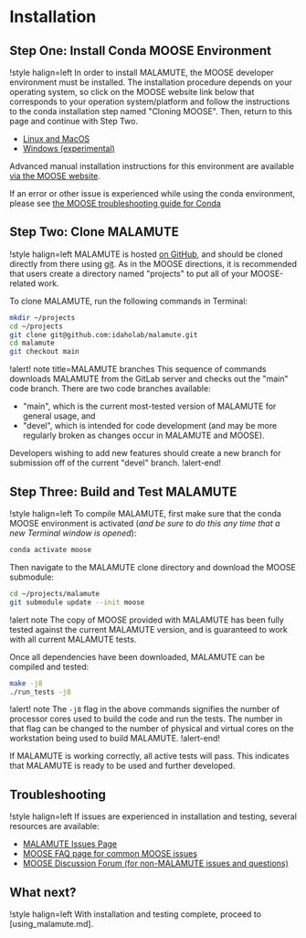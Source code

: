 # Installation

## Step One: Install Conda MOOSE Environment

!style halign=left
In order to install MALAMUTE, the MOOSE developer environment must be installed. The
installation procedure depends on your operating system, so click on the MOOSE
website link below that corresponds to your operation system/platform and follow
the instructions to the conda installation step named "Cloning MOOSE". Then,
return to this page and continue with Step Two.

- [Linux and MacOS](https://mooseframework.inl.gov/getting_started/installation/conda.html)
- [Windows (experimental)](https://mooseframework.inl.gov/getting_started/installation/windows.html)

Advanced manual installation instructions for this environment are available
[via the MOOSE website](https://mooseframework.inl.gov/getting_started/installation/index.html).

If an error or other issue is experienced while using the conda environment,
please see [the MOOSE troubleshooting guide for Conda](https://mooseframework.inl.gov/help/troubleshooting.html#condaissues)

## Step Two: Clone MALAMUTE

!style halign=left
MALAMUTE is hosted [on GitHub](https://github.com/idaholab/malamute),
and should be cloned directly from there using [git](https://git-scm.com/). As in
the MOOSE directions, it is recommended that users create a directory named
"projects" to put all of your MOOSE-related work.

To clone MALAMUTE, run the following commands in Terminal:

```bash
mkdir ~/projects
cd ~/projects
git clone git@github.com:idaholab/malamute.git
cd malamute
git checkout main
```

!alert! note title=MALAMUTE branches
This sequence of commands downloads MALAMUTE from the GitLab server and checks
out the "main" code branch. There are two code branches available:

- "main", which is the current most-tested version of MALAMUTE for general usage, and
- "devel", which is intended for code development (and may be more regularly broken as changes occur in MALAMUTE and MOOSE).

Developers wishing to add new features should create a new branch for submission
off of the current "devel" branch.
!alert-end!

## Step Three: Build and Test MALAMUTE

!style halign=left
To compile MALAMUTE, first make sure that the conda MOOSE environment is activated
(*and be sure to do this any time that a new Terminal window is opened*):

```bash
conda activate moose
```

Then navigate to the MALAMUTE clone directory and download the MOOSE submodule:

```bash
cd ~/projects/malamute
git submodule update --init moose
```

!alert note
The copy of MOOSE provided with MALAMUTE has been fully tested against the current
MALAMUTE version, and is guaranteed to work with all current MALAMUTE tests.

Once all dependencies have been downloaded, MALAMUTE can be compiled and tested:

```bash
make -j8
./run_tests -j8
```

!alert! note
The `-j8` flag in the above commands signifies the number of processor cores used to
build the code and run the tests. The number in that flag can be changed to the
number of physical and virtual cores on the workstation being used to build MALAMUTE.
!alert-end!

If MALAMUTE is working correctly, all active tests will pass. This indicates that
MALAMUTE is ready to be used and further developed.

## Troubleshooting

!style halign=left
If issues are experienced in installation and testing, several resources
are available:

- [MALAMUTE Issues Page](https://github.com/idaholab/malamute/issues)
- [MOOSE FAQ page for common MOOSE issues](https://mooseframework.inl.gov/help/faq/index.html)
- [MOOSE Discussion Forum (for non-MALAMUTE issues and questions)](https://github.com/idaholab/moose/discussions)

## What next?

!style halign=left
With installation and testing complete, proceed to [using_malamute.md].
